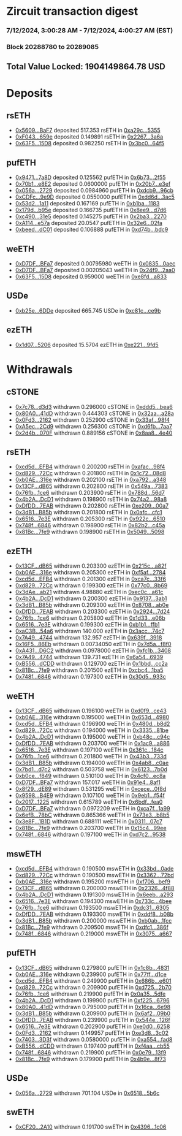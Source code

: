 # Zircuit transaction digest
### 7/12/2024, 3:00:28 AM - 7/12/2024, 4:00:27 AM (EST)
### Block 20288780 to 20289085

## Total Value Locked: 1904149864.78 USD

# Deposits
## rsETH
- [0x5609...BaF7](https://etherscan.io/address/0x56091a6221E26E09b7Ae33932C97AF4342CeBaF7) deposited 517.353 rsETH in [0xa29c...5355](https://etherscan.io/tx/0x56091a6221E26E09b7Ae33932C97AF4342CeBaF7)
- [0xF043...659e](https://etherscan.io/address/0xF04375a3BFf040b9FD20d421879595b89a3b659e) deposited 0.149891 rsETH in [0x2267...3a6a](https://etherscan.io/tx/0xF04375a3BFf040b9FD20d421879595b89a3b659e)
- [0x63F5...15D8](https://etherscan.io/address/0x63F56f22f0d34fD9eCFbeF5fd2b78A0deb0815D8) deposited 0.982250 rsETH in [0x3bc0...64f5](https://etherscan.io/tx/0x63F56f22f0d34fD9eCFbeF5fd2b78A0deb0815D8)
## pufETH
- [0x9471...7a8D](https://etherscan.io/address/0x9471854d2E285485a5cc3e4cD3737bC05bB67a8D) deposited 0.125562 pufETH in [0x6b73...2f55](https://etherscan.io/tx/0x9471854d2E285485a5cc3e4cD3737bC05bB67a8D)
- [0x70b1...e8E2](https://etherscan.io/address/0x70b15Cf7ae3576Ba7aF5ba2beFce09edD617e8E2) deposited 0.0600000 pufETH in [0x20b7...e3ef](https://etherscan.io/tx/0x70b15Cf7ae3576Ba7aF5ba2beFce09edD617e8E2)
- [0x056a...2729](https://etherscan.io/address/0x056a5cd552529749A86833A0f2C3fDE36Adf2729) deposited 0.0984960 pufETH in [0xdcb9...96cb](https://etherscan.io/tx/0x056a5cd552529749A86833A0f2C3fDE36Adf2729)
- [0xCDFc...9e9D](https://etherscan.io/address/0xCDFcB8e6B38c6B1D26757F7b7801C94B1f189e9D) deposited 0.0550000 pufETH in [0xdd6d...3ac5](https://etherscan.io/tx/0xCDFcB8e6B38c6B1D26757F7b7801C94B1f189e9D)
- [0x53d2...1a11](https://etherscan.io/address/0x53d26c9b962411DeFaCB7187dB264De877bf1a11) deposited 0.167169 pufETH in [0xb1ba...1183](https://etherscan.io/tx/0x53d26c9b962411DeFaCB7187dB264De877bf1a11)
- [0x179d...b95e](https://etherscan.io/address/0x179d308Ba58A7d5cE538192AbD84eeDA7F23b95e) deposited 0.166735 pufETH in [0x8ee9...d7d6](https://etherscan.io/tx/0x179d308Ba58A7d5cE538192AbD84eeDA7F23b95e)
- [0xc490...31e5](https://etherscan.io/address/0xc49054eB2cE5C125210f8d3E7780711161A531e5) deposited 0.145275 pufETH in [0x2ba3...2270](https://etherscan.io/tx/0xc49054eB2cE5C125210f8d3E7780711161A531e5)
- [0xA114...e57a](https://etherscan.io/address/0xA114e59DBA3235Ee4c7286E44bC62E03A55Fe57a) deposited 20.0547 pufETH in [0x32e6...02fa](https://etherscan.io/tx/0xA114e59DBA3235Ee4c7286E44bC62E03A55Fe57a)
- [0xbeed...dC01](https://etherscan.io/address/0xbeed401e8BaD99c023b38DC14b6243851dE0dC01) deposited 0.106888 pufETH in [0xd74b...bdc9](https://etherscan.io/tx/0xbeed401e8BaD99c023b38DC14b6243851dE0dC01)
## weETH
- [0xD7DF...BFa7](https://etherscan.io/address/0xD7DF7E085214743530afF339aFC420c7c720BFa7) deposited 0.00795980 weETH in [0x0835...0aec](https://etherscan.io/tx/0xD7DF7E085214743530afF339aFC420c7c720BFa7)
- [0xD7DF...BFa7](https://etherscan.io/address/0xD7DF7E085214743530afF339aFC420c7c720BFa7) deposited 0.00205043 weETH in [0x24f9...2aa0](https://etherscan.io/tx/0xD7DF7E085214743530afF339aFC420c7c720BFa7)
- [0x63F5...15D8](https://etherscan.io/address/0x63F56f22f0d34fD9eCFbeF5fd2b78A0deb0815D8) deposited 0.959000 weETH in [0xe8fd...a833](https://etherscan.io/tx/0x63F56f22f0d34fD9eCFbeF5fd2b78A0deb0815D8)
## USDe
- [0xb25e...6DDe](https://etherscan.io/address/0xb25ea501E3627423A5B42F8176711Ba981BE6DDe) deposited 665.745 USDe in [0xc81c...ce9b](https://etherscan.io/tx/0xb25ea501E3627423A5B42F8176711Ba981BE6DDe)
## ezETH
- [0x1d07...5206](https://etherscan.io/address/0x1d070cb1Af0F72A4D43F7DAD06df0746246D5206) deposited 15.5704 ezETH in [0xe221...9fd5](https://etherscan.io/tx/0x1d070cb1Af0F72A4D43F7DAD06df0746246D5206)
# Withdrawals
## cSTONE
- [0x7c78...d3d3](https://etherscan.io/address/0x7c78BEC6b23514a93909551463CF15651B24d3d3) withdrawn 0.296000 cSTONE in [0xddd5...bea6](https://etherscan.io/tx/0x7c78BEC6b23514a93909551463CF15651B24d3d3)
- [0x80A0...41dD](https://etherscan.io/address/0x80A014602326421Bc5C00d39DAFE284Fc32E41dD) withdrawn 0.444303 cSTONE in [0x32aa...a28a](https://etherscan.io/tx/0x80A014602326421Bc5C00d39DAFE284Fc32E41dD)
- [0x0Fd3...2162](https://etherscan.io/address/0x0Fd326EB4eAbDDf648054D59eDcA789722222162) withdrawn 0.252900 cSTONE in [0x33af...98f4](https://etherscan.io/tx/0x0Fd326EB4eAbDDf648054D59eDcA789722222162)
- [0xA5ec...2Cd9](https://etherscan.io/address/0xA5ecEb9F2A1a7185C415a585643AD36b54742Cd9) withdrawn 0.256300 cSTONE in [0xd6fb...7aa7](https://etherscan.io/tx/0xA5ecEb9F2A1a7185C415a585643AD36b54742Cd9)
- [0x2d4b...070F](https://etherscan.io/address/0x2d4b066d7f0B27FA7daf26044b93C11C7657070F) withdrawn 0.889156 cSTONE in [0x8aa8...4e40](https://etherscan.io/tx/0x2d4b066d7f0B27FA7daf26044b93C11C7657070F)
## rsETH
- [0xcd5d...EFB4](https://etherscan.io/address/0xcd5d9a26B6251645ebaa63465Df343BA1043EFB4) withdrawn 0.200200 rsETH in [0xafac...98f4](https://etherscan.io/tx/0xcd5d9a26B6251645ebaa63465Df343BA1043EFB4)
- [0xd829...72Cc](https://etherscan.io/address/0xd829584729a4CBDC0ebFf8C7E6f91C860d0c72Cc) withdrawn 0.201800 rsETH in [0x1c72...08d8](https://etherscan.io/tx/0xd829584729a4CBDC0ebFf8C7E6f91C860d0c72Cc)
- [0xb0AE...316e](https://etherscan.io/address/0xb0AE01dc413a54cab4D5ee3049949A8d44b4316e) withdrawn 0.202100 rsETH in [0xa792...a348](https://etherscan.io/tx/0xb0AE01dc413a54cab4D5ee3049949A8d44b4316e)
- [0x13CF...dB65](https://etherscan.io/address/0x13CFdBb4F581Ca9278065E0acE5Cb8540EEddB65) withdrawn 0.202800 rsETH in [0x549a...7383](https://etherscan.io/tx/0x13CFdBb4F581Ca9278065E0acE5Cb8540EEddB65)
- [0x76fb...1ce6](https://etherscan.io/address/0x76fb81D4C117c53994Ac245e0c1BE7E2DE881ce6) withdrawn 0.203900 rsETH in [0x788d...56d7](https://etherscan.io/tx/0x76fb81D4C117c53994Ac245e0c1BE7E2DE881ce6)
- [0x4b2A...DcD1](https://etherscan.io/address/0x4b2A693AacB6Ac430059aDA8D88b517cdf3EDcD1) withdrawn 0.198900 rsETH in [0x74a2...98a8](https://etherscan.io/tx/0x4b2A693AacB6Ac430059aDA8D88b517cdf3EDcD1)
- [0xDfDD...7EAB](https://etherscan.io/address/0xDfDD530E732853ceA71401C46983F600f6fc7EAB) withdrawn 0.202800 rsETH in [0xe209...00a7](https://etherscan.io/tx/0xDfDD530E732853ceA71401C46983F600f6fc7EAB)
- [0x3dB1...B85b](https://etherscan.io/address/0x3dB136947dF590470FCBb430b14482405DDaB85b) withdrawn 0.201800 rsETH in [0x0afc...cfc1](https://etherscan.io/tx/0x3dB136947dF590470FCBb430b14482405DDaB85b)
- [0x6516...7e3E](https://etherscan.io/address/0x65160d40367cf5F4F79A7cf5725CfcBc72e17e3E) withdrawn 0.205300 rsETH in [0x922c...6510](https://etherscan.io/tx/0x65160d40367cf5F4F79A7cf5725CfcBc72e17e3E)
- [0x748f...6846](https://etherscan.io/address/0x748f0A5Ecd5e3229e1F5E6b96648Dd855aEb6846) withdrawn 0.198900 rsETH in [0x82b2...c45a](https://etherscan.io/tx/0x748f0A5Ecd5e3229e1F5E6b96648Dd855aEb6846)
- [0x81Bc...7fe9](https://etherscan.io/address/0x81Bcb4F8a3AF5bF681a7cb634356eEC6436D7fe9) withdrawn 0.198900 rsETH in [0x5049...5098](https://etherscan.io/tx/0x81Bcb4F8a3AF5bF681a7cb634356eEC6436D7fe9)
## ezETH
- [0x13CF...dB65](https://etherscan.io/address/0x13CFdBb4F581Ca9278065E0acE5Cb8540EEddB65) withdrawn 0.203300 ezETH in [0x215c...a82f](https://etherscan.io/tx/0x13CFdBb4F581Ca9278065E0acE5Cb8540EEddB65)
- [0xb0AE...316e](https://etherscan.io/address/0xb0AE01dc413a54cab4D5ee3049949A8d44b4316e) withdrawn 0.205300 ezETH in [0xf5af...2784](https://etherscan.io/tx/0xb0AE01dc413a54cab4D5ee3049949A8d44b4316e)
- [0xcd5d...EFB4](https://etherscan.io/address/0xcd5d9a26B6251645ebaa63465Df343BA1043EFB4) withdrawn 0.201300 ezETH in [0xca7c...33f6](https://etherscan.io/tx/0xcd5d9a26B6251645ebaa63465Df343BA1043EFB4)
- [0xd829...72Cc](https://etherscan.io/address/0xd829584729a4CBDC0ebFf8C7E6f91C860d0c72Cc) withdrawn 0.199300 ezETH in [0x77c0...8b69](https://etherscan.io/tx/0xd829584729a4CBDC0ebFf8C7E6f91C860d0c72Cc)
- [0x3dAe...ab21](https://etherscan.io/address/0x3dAeAE002A96180022348669a8F61C6D2045ab21) withdrawn 4.98880 ezETH in [0xec0c...a61c](https://etherscan.io/tx/0x3dAeAE002A96180022348669a8F61C6D2045ab21)
- [0x4b2A...DcD1](https://etherscan.io/address/0x4b2A693AacB6Ac430059aDA8D88b517cdf3EDcD1) withdrawn 0.200300 ezETH in [0x9137...3ab1](https://etherscan.io/tx/0x4b2A693AacB6Ac430059aDA8D88b517cdf3EDcD1)
- [0x3dB1...B85b](https://etherscan.io/address/0x3dB136947dF590470FCBb430b14482405DDaB85b) withdrawn 0.209300 ezETH in [0x8708...ab0e](https://etherscan.io/tx/0x3dB136947dF590470FCBb430b14482405DDaB85b)
- [0xDfDD...7EAB](https://etherscan.io/address/0xDfDD530E732853ceA71401C46983F600f6fc7EAB) withdrawn 0.203300 ezETH in [0x2924...7d24](https://etherscan.io/tx/0xDfDD530E732853ceA71401C46983F600f6fc7EAB)
- [0x76fb...1ce6](https://etherscan.io/address/0x76fb81D4C117c53994Ac245e0c1BE7E2DE881ce6) withdrawn 0.205800 ezETH in [0x1d33...e06b](https://etherscan.io/tx/0x76fb81D4C117c53994Ac245e0c1BE7E2DE881ce6)
- [0x6516...7e3E](https://etherscan.io/address/0x65160d40367cf5F4F79A7cf5725CfcBc72e17e3E) withdrawn 0.199300 ezETH in [0xb1b1...ffb1](https://etherscan.io/tx/0x65160d40367cf5F4F79A7cf5725CfcBc72e17e3E)
- [0xaC3B...54a6](https://etherscan.io/address/0xaC3B4B95a5afb20a055575FdC7FC94b6c64F54a6) withdrawn 140.000 ezETH in [0x3acc...74c7](https://etherscan.io/tx/0xaC3B4B95a5afb20a055575FdC7FC94b6c64F54a6)
- [0x7A49...4744](https://etherscan.io/address/0x7A493Be5c2ce014cD049Bf178a1ac0Db1B434744) withdrawn 132.957 ezETH in [0x639f...3918](https://etherscan.io/tx/0x7A493Be5c2ce014cD049Bf178a1ac0Db1B434744)
- [0x16F5...86Eb](https://etherscan.io/address/0x16F5daDDD1D175f64B872aCaAba0fdAE4D1c86Eb) withdrawn 0.00734050 ezETH in [0x7d5a...f8f0](https://etherscan.io/tx/0x16F5daDDD1D175f64B872aCaAba0fdAE4D1c86Eb)
- [0xA431...D6C2](https://etherscan.io/address/0xA4313540326c5E1094a46b23D611aCf36aa1D6C2) withdrawn 0.0978000 ezETH in [0xfc1b...3408](https://etherscan.io/tx/0xA4313540326c5E1094a46b23D611aCf36aa1D6C2)
- [0x7A49...4744](https://etherscan.io/address/0x7A493Be5c2ce014cD049Bf178a1ac0Db1B434744) withdrawn 139.731 ezETH in [0x6a54...6939](https://etherscan.io/tx/0x7A493Be5c2ce014cD049Bf178a1ac0Db1B434744)
- [0xB556...dCDD](https://etherscan.io/address/0xB55654f8Db69dB00CDa54dB7F7B808b25495dCDD) withdrawn 0.129700 ezETH in [0x1bbd...cc2a](https://etherscan.io/tx/0xB55654f8Db69dB00CDa54dB7F7B808b25495dCDD)
- [0x81Bc...7fe9](https://etherscan.io/address/0x81Bcb4F8a3AF5bF681a7cb634356eEC6436D7fe9) withdrawn 0.201500 ezETH in [0xcbc4...1ba5](https://etherscan.io/tx/0x81Bcb4F8a3AF5bF681a7cb634356eEC6436D7fe9)
- [0x748f...6846](https://etherscan.io/address/0x748f0A5Ecd5e3229e1F5E6b96648Dd855aEb6846) withdrawn 0.197300 ezETH in [0x30d5...933c](https://etherscan.io/tx/0x748f0A5Ecd5e3229e1F5E6b96648Dd855aEb6846)
## weETH
- [0x13CF...dB65](https://etherscan.io/address/0x13CFdBb4F581Ca9278065E0acE5Cb8540EEddB65) withdrawn 0.196100 weETH in [0xd0f9...ce43](https://etherscan.io/tx/0x13CFdBb4F581Ca9278065E0acE5Cb8540EEddB65)
- [0xb0AE...316e](https://etherscan.io/address/0xb0AE01dc413a54cab4D5ee3049949A8d44b4316e) withdrawn 0.195000 weETH in [0x653d...4980](https://etherscan.io/tx/0xb0AE01dc413a54cab4D5ee3049949A8d44b4316e)
- [0xcd5d...EFB4](https://etherscan.io/address/0xcd5d9a26B6251645ebaa63465Df343BA1043EFB4) withdrawn 0.196900 weETH in [0x480d...b8d2](https://etherscan.io/tx/0xcd5d9a26B6251645ebaa63465Df343BA1043EFB4)
- [0xd829...72Cc](https://etherscan.io/address/0xd829584729a4CBDC0ebFf8C7E6f91C860d0c72Cc) withdrawn 0.194000 weETH in [0x3335...81be](https://etherscan.io/tx/0xd829584729a4CBDC0ebFf8C7E6f91C860d0c72Cc)
- [0x4b2A...DcD1](https://etherscan.io/address/0x4b2A693AacB6Ac430059aDA8D88b517cdf3EDcD1) withdrawn 0.195000 weETH in [0xb48c...c94c](https://etherscan.io/tx/0x4b2A693AacB6Ac430059aDA8D88b517cdf3EDcD1)
- [0xDfDD...7EAB](https://etherscan.io/address/0xDfDD530E732853ceA71401C46983F600f6fc7EAB) withdrawn 0.203700 weETH in [0x1ac9...a886](https://etherscan.io/tx/0xDfDD530E732853ceA71401C46983F600f6fc7EAB)
- [0x6516...7e3E](https://etherscan.io/address/0x65160d40367cf5F4F79A7cf5725CfcBc72e17e3E) withdrawn 0.197100 weETH in [0x361c...184c](https://etherscan.io/tx/0x65160d40367cf5F4F79A7cf5725CfcBc72e17e3E)
- [0x76fb...1ce6](https://etherscan.io/address/0x76fb81D4C117c53994Ac245e0c1BE7E2DE881ce6) withdrawn 0.201800 weETH in [0x43b3...733d](https://etherscan.io/tx/0x76fb81D4C117c53994Ac245e0c1BE7E2DE881ce6)
- [0x3dB1...B85b](https://etherscan.io/address/0x3dB136947dF590470FCBb430b14482405DDaB85b) withdrawn 0.194000 weETH in [0x4ab8...c0ae](https://etherscan.io/tx/0x3dB136947dF590470FCBb430b14482405DDaB85b)
- [0x7bd1...d7c2](https://etherscan.io/address/0x7bd15550897c8B71455499c5513B2b7e3c6ed7c2) withdrawn 0.503758 weETH in [0x6123...7b0d](https://etherscan.io/tx/0x7bd15550897c8B71455499c5513B2b7e3c6ed7c2)
- [0xb0ce...f849](https://etherscan.io/address/0xb0ce96e7e8963A062F8918f2d30F4326d285f849) withdrawn 0.510100 weETH in [0x4cf0...ec8a](https://etherscan.io/tx/0xb0ce96e7e8963A062F8918f2d30F4326d285f849)
- [0xD7DF...BFa7](https://etherscan.io/address/0xD7DF7E085214743530afF339aFC420c7c720BFa7) withdrawn 157.017 weETH in [0x91e4...8af1](https://etherscan.io/tx/0xD7DF7E085214743530afF339aFC420c7c720BFa7)
- [0x8f29...dE89](https://etherscan.io/address/0x8f29c135A28E83cfe9d5A3b93b7c0E5f9B15dE89) withdrawn 0.531295 weETH in [0xcece...0f8d](https://etherscan.io/tx/0x8f29c135A28E83cfe9d5A3b93b7c0E5f9B15dE89)
- [0x9598...B4E9](https://etherscan.io/address/0x959843A98826cB25e8FE7EAf89280E5BC381B4E9) withdrawn 0.107100 weETH in [0x9eb1...f54f](https://etherscan.io/tx/0x959843A98826cB25e8FE7EAf89280E5BC381B4E9)
- [0x2017...1225](https://etherscan.io/address/0x20174F1719D04202f5F52688619Bfd9835251225) withdrawn 0.615789 weETH in [0x6bdf...fea0](https://etherscan.io/tx/0x20174F1719D04202f5F52688619Bfd9835251225)
- [0xD7DF...BFa7](https://etherscan.io/address/0xD7DF7E085214743530afF339aFC420c7c720BFa7) withdrawn 0.0972209 weETH in [0xca7f...1a99](https://etherscan.io/tx/0xD7DF7E085214743530afF339aFC420c7c720BFa7)
- [0x6efB...78bC](https://etherscan.io/address/0x6efB87e0Fa870d70B32B686261B683754D8D78bC) withdrawn 0.865366 weETH in [0x73e3...b8b5](https://etherscan.io/tx/0x6efB87e0Fa870d70B32B686261B683754D8D78bC)
- [0x3e8F...1B1D](https://etherscan.io/address/0x3e8FCA72961983eA33Fc9C26d836ca4646ed1B1D) withdrawn 0.688111 weETH in [0x0311...07c7](https://etherscan.io/tx/0x3e8FCA72961983eA33Fc9C26d836ca4646ed1B1D)
- [0x81Bc...7fe9](https://etherscan.io/address/0x81Bcb4F8a3AF5bF681a7cb634356eEC6436D7fe9) withdrawn 0.203700 weETH in [0x15c4...99ee](https://etherscan.io/tx/0x81Bcb4F8a3AF5bF681a7cb634356eEC6436D7fe9)
- [0x748f...6846](https://etherscan.io/address/0x748f0A5Ecd5e3229e1F5E6b96648Dd855aEb6846) withdrawn 0.197100 weETH in [0xd7c2...9538](https://etherscan.io/tx/0x748f0A5Ecd5e3229e1F5E6b96648Dd855aEb6846)
## mswETH
- [0xcd5d...EFB4](https://etherscan.io/address/0xcd5d9a26B6251645ebaa63465Df343BA1043EFB4) withdrawn 0.190500 mswETH in [0x33bd...0ade](https://etherscan.io/tx/0xcd5d9a26B6251645ebaa63465Df343BA1043EFB4)
- [0xd829...72Cc](https://etherscan.io/address/0xd829584729a4CBDC0ebFf8C7E6f91C860d0c72Cc) withdrawn 0.190500 mswETH in [0x3362...72bd](https://etherscan.io/tx/0xd829584729a4CBDC0ebFf8C7E6f91C860d0c72Cc)
- [0xb0AE...316e](https://etherscan.io/address/0xb0AE01dc413a54cab4D5ee3049949A8d44b4316e) withdrawn 0.195200 mswETH in [0xf706...bef9](https://etherscan.io/tx/0xb0AE01dc413a54cab4D5ee3049949A8d44b4316e)
- [0x13CF...dB65](https://etherscan.io/address/0x13CFdBb4F581Ca9278065E0acE5Cb8540EEddB65) withdrawn 0.200000 mswETH in [0x2326...4f88](https://etherscan.io/tx/0x13CFdBb4F581Ca9278065E0acE5Cb8540EEddB65)
- [0x4b2A...DcD1](https://etherscan.io/address/0x4b2A693AacB6Ac430059aDA8D88b517cdf3EDcD1) withdrawn 0.191300 mswETH in [0x6eeb...a293](https://etherscan.io/tx/0x4b2A693AacB6Ac430059aDA8D88b517cdf3EDcD1)
- [0x6516...7e3E](https://etherscan.io/address/0x65160d40367cf5F4F79A7cf5725CfcBc72e17e3E) withdrawn 0.194300 mswETH in [0x733c...4bee](https://etherscan.io/tx/0x65160d40367cf5F4F79A7cf5725CfcBc72e17e3E)
- [0x76fb...1ce6](https://etherscan.io/address/0x76fb81D4C117c53994Ac245e0c1BE7E2DE881ce6) withdrawn 0.193500 mswETH in [0xdc31...6305](https://etherscan.io/tx/0x76fb81D4C117c53994Ac245e0c1BE7E2DE881ce6)
- [0xDfDD...7EAB](https://etherscan.io/address/0xDfDD530E732853ceA71401C46983F600f6fc7EAB) withdrawn 0.193300 mswETH in [0xddf8...b08b](https://etherscan.io/tx/0xDfDD530E732853ceA71401C46983F600f6fc7EAB)
- [0x3dB1...B85b](https://etherscan.io/address/0x3dB136947dF590470FCBb430b14482405DDaB85b) withdrawn 0.200000 mswETH in [0xb0ab...1fcc](https://etherscan.io/tx/0x3dB136947dF590470FCBb430b14482405DDaB85b)
- [0x81Bc...7fe9](https://etherscan.io/address/0x81Bcb4F8a3AF5bF681a7cb634356eEC6436D7fe9) withdrawn 0.209500 mswETH in [0xdfc1...386f](https://etherscan.io/tx/0x81Bcb4F8a3AF5bF681a7cb634356eEC6436D7fe9)
- [0x748f...6846](https://etherscan.io/address/0x748f0A5Ecd5e3229e1F5E6b96648Dd855aEb6846) withdrawn 0.219000 mswETH in [0x3075...a667](https://etherscan.io/tx/0x748f0A5Ecd5e3229e1F5E6b96648Dd855aEb6846)
## pufETH
- [0x13CF...dB65](https://etherscan.io/address/0x13CFdBb4F581Ca9278065E0acE5Cb8540EEddB65) withdrawn 0.279800 pufETH in [0x1c8b...4831](https://etherscan.io/tx/0x13CFdBb4F581Ca9278065E0acE5Cb8540EEddB65)
- [0xb0AE...316e](https://etherscan.io/address/0xb0AE01dc413a54cab4D5ee3049949A8d44b4316e) withdrawn 0.239900 pufETH in [0x77ff...d1ce](https://etherscan.io/tx/0xb0AE01dc413a54cab4D5ee3049949A8d44b4316e)
- [0xcd5d...EFB4](https://etherscan.io/address/0xcd5d9a26B6251645ebaa63465Df343BA1043EFB4) withdrawn 0.249900 pufETH in [0x686b...e601](https://etherscan.io/tx/0xcd5d9a26B6251645ebaa63465Df343BA1043EFB4)
- [0xd829...72Cc](https://etherscan.io/address/0xd829584729a4CBDC0ebFf8C7E6f91C860d0c72Cc) withdrawn 0.209900 pufETH in [0xd725...2b70](https://etherscan.io/tx/0xd829584729a4CBDC0ebFf8C7E6f91C860d0c72Cc)
- [0x76fb...1ce6](https://etherscan.io/address/0x76fb81D4C117c53994Ac245e0c1BE7E2DE881ce6) withdrawn 0.219900 pufETH in [0x0a35...5dfe](https://etherscan.io/tx/0x76fb81D4C117c53994Ac245e0c1BE7E2DE881ce6)
- [0x4b2A...DcD1](https://etherscan.io/address/0x4b2A693AacB6Ac430059aDA8D88b517cdf3EDcD1) withdrawn 0.199900 pufETH in [0xf225...6796](https://etherscan.io/tx/0x4b2A693AacB6Ac430059aDA8D88b517cdf3EDcD1)
- [0x80A0...41dD](https://etherscan.io/address/0x80A014602326421Bc5C00d39DAFE284Fc32E41dD) withdrawn 0.795000 pufETH in [0x16ca...6e98](https://etherscan.io/tx/0x80A014602326421Bc5C00d39DAFE284Fc32E41dD)
- [0x3dB1...B85b](https://etherscan.io/address/0x3dB136947dF590470FCBb430b14482405DDaB85b) withdrawn 0.209900 pufETH in [0x6af2...09b0](https://etherscan.io/tx/0x3dB136947dF590470FCBb430b14482405DDaB85b)
- [0xDfDD...7EAB](https://etherscan.io/address/0xDfDD530E732853ceA71401C46983F600f6fc7EAB) withdrawn 0.239900 pufETH in [0x544e...126f](https://etherscan.io/tx/0xDfDD530E732853ceA71401C46983F600f6fc7EAB)
- [0x6516...7e3E](https://etherscan.io/address/0x65160d40367cf5F4F79A7cf5725CfcBc72e17e3E) withdrawn 0.202900 pufETH in [0xe0d0...6258](https://etherscan.io/tx/0x65160d40367cf5F4F79A7cf5725CfcBc72e17e3E)
- [0x0Fd3...2162](https://etherscan.io/address/0x0Fd326EB4eAbDDf648054D59eDcA789722222162) withdrawn 0.149957 pufETH in [0xe3d8...3c02](https://etherscan.io/tx/0x0Fd326EB4eAbDDf648054D59eDcA789722222162)
- [0x7403...3D3f](https://etherscan.io/address/0x7403b8dfD38f33e4D6C19Fc15E8934FA72533D3f) withdrawn 0.0580000 pufETH in [0xa554...fad8](https://etherscan.io/tx/0x7403b8dfD38f33e4D6C19Fc15E8934FA72533D3f)
- [0xB556...dCDD](https://etherscan.io/address/0xB55654f8Db69dB00CDa54dB7F7B808b25495dCDD) withdrawn 0.197400 pufETH in [0xf4aa...cb55](https://etherscan.io/tx/0xB55654f8Db69dB00CDa54dB7F7B808b25495dCDD)
- [0x748f...6846](https://etherscan.io/address/0x748f0A5Ecd5e3229e1F5E6b96648Dd855aEb6846) withdrawn 0.219900 pufETH in [0x0e79...13f9](https://etherscan.io/tx/0x748f0A5Ecd5e3229e1F5E6b96648Dd855aEb6846)
- [0x81Bc...7fe9](https://etherscan.io/address/0x81Bcb4F8a3AF5bF681a7cb634356eEC6436D7fe9) withdrawn 0.179900 pufETH in [0x4b9e...8f73](https://etherscan.io/tx/0x81Bcb4F8a3AF5bF681a7cb634356eEC6436D7fe9)
## USDe
- [0x056a...2729](https://etherscan.io/address/0x056a5cd552529749A86833A0f2C3fDE36Adf2729) withdrawn 701.104 USDe in [0x6518...5b6c](https://etherscan.io/tx/0x056a5cd552529749A86833A0f2C3fDE36Adf2729)
## swETH
- [0xCF20...2A10](https://etherscan.io/address/0xCF204A95049c840443CF5C34f6cC42EEaBcD2A10) withdrawn 0.191700 swETH in [0x4396...1c06](https://etherscan.io/tx/0xCF204A95049c840443CF5C34f6cC42EEaBcD2A10)
